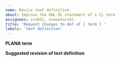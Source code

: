 ```yaml
---
name: Revise text definition
about: Improve the OWL-DL statement of a CL term
assignees: srobb1, nnowotarski
title: 'Request changes to def of [ term ] '
labels: 'text definition'
---
```


**PLANA term**


**Suggested revision of text definition**


